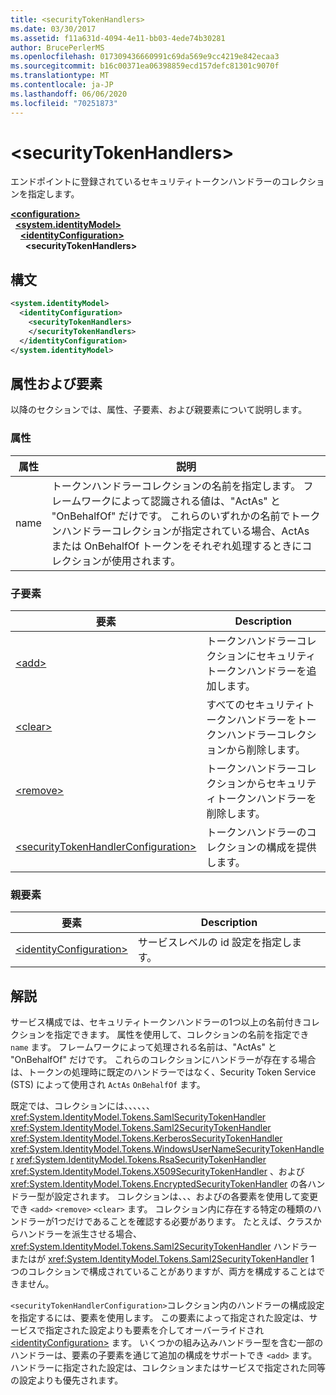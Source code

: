 ```yaml
---
title: <securityTokenHandlers>
ms.date: 03/30/2017
ms.assetid: f11a631d-4094-4e11-bb03-4ede74b30281
author: BrucePerlerMS
ms.openlocfilehash: 017309436660991c69da569e9cc4219e842ecaa3
ms.sourcegitcommit: b16c00371ea06398859ecd157defc81301c9070f
ms.translationtype: MT
ms.contentlocale: ja-JP
ms.lasthandoff: 06/06/2020
ms.locfileid: "70251873"
---
```

# \<securityTokenHandlers>
エンドポイントに登録されているセキュリティトークンハンドラーのコレクションを指定します。  
  
[**\<configuration>**](../configuration-element.md)\
&nbsp;&nbsp;[**\<system.identityModel>**](system-identitymodel.md)\
&nbsp;&nbsp;&nbsp;&nbsp;[**\<identityConfiguration>**](identityconfiguration.md)\
&nbsp;&nbsp;&nbsp;&nbsp;&nbsp;&nbsp;**\<securityTokenHandlers>**  
  
## <a name="syntax"></a>構文  
  
```xml  
<system.identityModel>  
  <identityConfiguration>  
    <securityTokenHandlers>  
    </securityTokenHandlers>  
  </identityConfiguration>  
</system.identityModel>  
```  
  
## <a name="attributes-and-elements"></a>属性および要素  
 以降のセクションでは、属性、子要素、および親要素について説明します。  
  
### <a name="attributes"></a>属性  
  
|属性|説明|  
|---------------|-----------------|  
|name|トークンハンドラーコレクションの名前を指定します。 フレームワークによって認識される値は、"ActAs" と "OnBehalfOf" だけです。 これらのいずれかの名前でトークンハンドラーコレクションが指定されている場合、ActAs または OnBehalfOf トークンをそれぞれ処理するときにコレクションが使用されます。|  
  
### <a name="child-elements"></a>子要素  
  
|要素|Description|  
|-------------|-----------------|  
|[\<add>](add.md)|トークンハンドラーコレクションにセキュリティトークンハンドラーを追加します。|  
|[\<clear>](clear.md)|すべてのセキュリティトークンハンドラーをトークンハンドラーコレクションから削除します。|  
|[\<remove>](remove.md)|トークンハンドラーコレクションからセキュリティトークンハンドラーを削除します。|  
|[\<securityTokenHandlerConfiguration>](securitytokenhandlerconfiguration.md)|トークンハンドラーのコレクションの構成を提供します。|  
  
### <a name="parent-elements"></a>親要素  
  
|要素|Description|  
|-------------|-----------------|  
|[\<identityConfiguration>](identityconfiguration.md)|サービスレベルの id 設定を指定します。|  
  
## <a name="remarks"></a>解説  
 サービス構成では、セキュリティトークンハンドラーの1つ以上の名前付きコレクションを指定できます。 属性を使用して、コレクションの名前を指定でき `name` ます。 フレームワークによって処理される名前は、"ActAs" と "OnBehalfOf" だけです。 これらのコレクションにハンドラーが存在する場合は、トークンの処理時に既定のハンドラーではなく、Security Token Service (STS) によって使用され `ActAs` `OnBehalfOf` ます。  
  
 既定では、コレクションには、、、、、、 <xref:System.IdentityModel.Tokens.SamlSecurityTokenHandler> <xref:System.IdentityModel.Tokens.Saml2SecurityTokenHandler> <xref:System.IdentityModel.Tokens.KerberosSecurityTokenHandler> <xref:System.IdentityModel.Tokens.WindowsUserNameSecurityTokenHandler> <xref:System.IdentityModel.Tokens.RsaSecurityTokenHandler> <xref:System.IdentityModel.Tokens.X509SecurityTokenHandler> 、および <xref:System.IdentityModel.Tokens.EncryptedSecurityTokenHandler> の各ハンドラー型が設定されます。 コレクションは、、、およびの各要素を使用して変更でき `<add>` `<remove>` `<clear>` ます。 コレクション内に存在する特定の種類のハンドラーが1つだけであることを確認する必要があります。 たとえば、クラスからハンドラーを派生させる場合、 <xref:System.IdentityModel.Tokens.Saml2SecurityTokenHandler> ハンドラーまたはが <xref:System.IdentityModel.Tokens.Saml2SecurityTokenHandler> 1 つのコレクションで構成されていることがありますが、両方を構成することはできません。  
  
 `<securityTokenHandlerConfiguration>`コレクション内のハンドラーの構成設定を指定するには、要素を使用します。 この要素によって指定された設定は、サービスで指定された設定よりも要素を介してオーバーライドされ [\<identityConfiguration>](identityconfiguration.md) ます。 いくつかの組み込みハンドラー型を含む一部のハンドラーは、要素の子要素を通じて追加の構成をサポートでき `<add>` ます。 ハンドラーに指定された設定は、コレクションまたはサービスで指定された同等の設定よりも優先されます。
